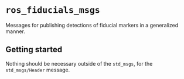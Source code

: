 # `ros_fiducials_msgs` 

Messages for publishing detections of fiducial markers in a generalized manner.

## Getting started 
Nothing should be necessary outside of the `std_msgs`, for the `std_msgs/Header` message. 
